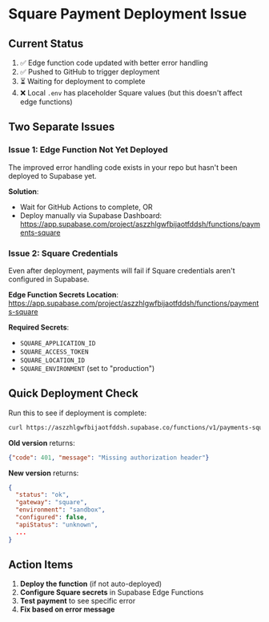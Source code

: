 # Square Payment Deployment Issue

## Current Status
1. ✅ Edge function code updated with better error handling
2. ✅ Pushed to GitHub to trigger deployment
3. ⏳ Waiting for deployment to complete
4. ❌ Local `.env` has placeholder Square values (but this doesn't affect edge functions)

## Two Separate Issues

### Issue 1: Edge Function Not Yet Deployed
The improved error handling code exists in your repo but hasn't been deployed to Supabase yet.

**Solution**: 
- Wait for GitHub Actions to complete, OR
- Deploy manually via Supabase Dashboard:
  https://app.supabase.com/project/aszzhlgwfbijaotfddsh/functions/payments-square

### Issue 2: Square Credentials
Even after deployment, payments will fail if Square credentials aren't configured in Supabase.

**Edge Function Secrets Location**:
https://app.supabase.com/project/aszzhlgwfbijaotfddsh/functions/payments-square

**Required Secrets**:
- `SQUARE_APPLICATION_ID`
- `SQUARE_ACCESS_TOKEN`
- `SQUARE_LOCATION_ID`
- `SQUARE_ENVIRONMENT` (set to "production")

## Quick Deployment Check

Run this to see if deployment is complete:
```bash
curl https://aszzhlgwfbijaotfddsh.supabase.co/functions/v1/payments-square
```

**Old version** returns:
```json
{"code": 401, "message": "Missing authorization header"}
```

**New version** returns:
```json
{
  "status": "ok",
  "gateway": "square",
  "environment": "sandbox",
  "configured": false,
  "apiStatus": "unknown",
  ...
}
```

## Action Items

1. **Deploy the function** (if not auto-deployed)
2. **Configure Square secrets** in Supabase Edge Functions
3. **Test payment** to see specific error
4. **Fix based on error message**